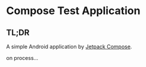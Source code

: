 # Compose Test Application

## TL;DR

A simple Android application by [Jetpack Compose](https://developer.android.com/jetpack/compose/documentation).

on process...
